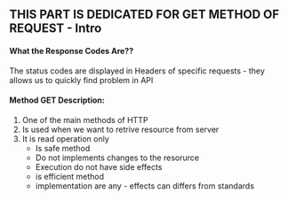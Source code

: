  ## THIS PART IS DEDICATED FOR GET METHOD OF REQUEST - Intro

 #### What the Response Codes Are??
 The status codes are displayed in Headers of specific requests - they allows us to quickly find problem in API

 #### Method GET Description:
 1. One of the main methods of HTTP
 2. Is used when we want to retrive resource from server
 3. It is read operation only
    * Is safe method
    * Do not implements changes to the resorurce
    * Execution do not have side effects
    * is efficient method
    * implementation are any - effects can differs from standards
    
